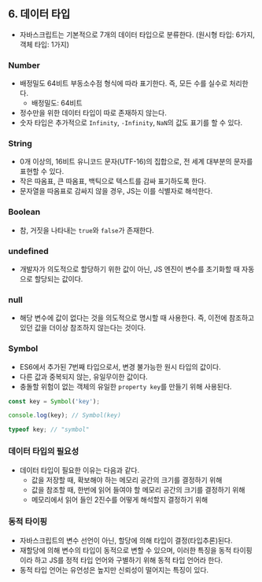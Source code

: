 ## 6. 데이터 타입

- 자바스크립트는 기본적으로 7개의 데이터 타입으로 분류한다. (원시형 타입: 6가지, 객체 타입: 1가지)

### Number

- 배정밀도 64비트 부동소수점 형식에 따라 표기한다. 즉, 모든 수를 실수로 처리한다.
  - 배정밀도: 64비트
- 정수만을 위한 데이터 타입이 따로 존재하지 않는다.
- 숫자 타입은 추가적으로 `Infinity`, `-Infinity`, `NaN`의 값도 표기를 할 수 있다.

### String

- 0개 이상의, 16비트 유니코드 문자(UTF-16)의 집합으로, 전 세계 대부분의 문자를 표현할 수 있다.
- 작은 따옴표, 큰 따옴표, 백틱으로 텍스트를 감싸 표기하도록 한다.
- 문자열을 따옴표로 감싸지 않을 경우, JS는 이를 식별자로 해석한다.

### Boolean

- 참, 거짓을 나타내는 `true`와 `false`가 존재한다.

### undefined

- 개발자가 의도적으로 할당하기 위한 값이 아닌, JS 엔진이 변수를 초기화할 때 자동으로 할당되는 값이다.

### null

- 해당 변수에 값이 없다는 것을 의도적으로 명시할 때 사용한다. 즉, 이전에 참조하고 있던 값을 더이상 참조하지 않는다는 것이다.

### Symbol

- ES6에서 추가된 7번째 타입으로서, 변경 불가능한 원시 타입의 값이다.
- 다른 값과 중복되지 않는, 유일무이한 값이다.
- 충돌할 위험이 없는 객체의 유일한 `property key`를 만들기 위해 사용된다.

```javascript
const key = Symbol('key');

console.log(key); // Symbol(key)

typeof key; // "symbol"
```

### 데이터 타입의 필요성

- 데이터 타입이 필요한 이유는 다음과 같다.
  - 값을 저장할 때, 확보해야 하는 메모리 공간의 크기를 결정하기 위해
  - 값을 참조할 때, 한번에 읽어 들여야 할 메모리 공간의 크기를 결정하기 위해
  - 메모리에서 읽어 들인 2진수를 어떻게 해석할지 결정하기 위해

### 동적 타이핑

- 자바스크립트의 변수 선언이 아닌, 할당에 의해 타입이 결정(타입추론)된다.
- 재할당에 의해 변수의 타입이 동적으로 변할 수 있으며, 이러한 특징을 동적 타이핑이라 하고 JS를 정적 타입 언어와 구별하기 위해 동적 타입 언어라 한다.
- 동적 타입 언어는 유언성은 높지만 신뢰성이 떨어지는 특징이 있다.
